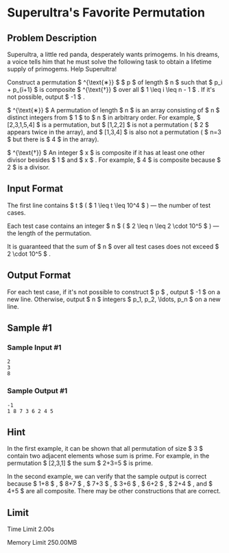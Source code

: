 # Superultra's Favorite Permutation

## Problem Description

Superultra, a little red panda, desperately wants primogems. In his dreams, a voice tells him that he must solve the following task to obtain a lifetime supply of primogems. Help Superultra!

Construct a permutation $ ^{\text{∗}} $ $ p $ of length $ n $ such that $ p_i + p_{i+1} $ is composite $ ^{\text{†}} $ over all $ 1 \leq i \leq n - 1 $ . If it's not possible, output $ -1 $ .

 $ ^{\text{∗}} $ A permutation of length $ n $ is an array consisting of $ n $ distinct integers from $ 1 $ to $ n $ in arbitrary order. For example, $ [2,3,1,5,4] $ is a permutation, but $ [1,2,2] $ is not a permutation ( $ 2 $ appears twice in the array), and $ [1,3,4] $ is also not a permutation ( $ n=3 $ but there is $ 4 $ in the array).

 $ ^{\text{†}} $ An integer $ x $ is composite if it has at least one other divisor besides $ 1 $ and $ x $ . For example, $ 4 $ is composite because $ 2 $ is a divisor.

## Input Format

The first line contains $ t $ ( $ 1 \leq t \leq 10^4 $ ) — the number of test cases.

Each test case contains an integer $ n $ ( $ 2 \leq n \leq 2 \cdot 10^5 $ ) — the length of the permutation.

It is guaranteed that the sum of $ n $ over all test cases does not exceed $ 2 \cdot 10^5 $ .

## Output Format

For each test case, if it's not possible to construct $ p $ , output $ -1 $ on a new line. Otherwise, output $ n $ integers $ p_1, p_2, \ldots, p_n $ on a new line.

## Sample #1

### Sample Input #1

```
2
3
8
```

### Sample Output #1

```
-1
1 8 7 3 6 2 4 5
```

## Hint

In the first example, it can be shown that all permutation of size $ 3 $ contain two adjacent elements whose sum is prime. For example, in the permutation $ [2,3,1] $ the sum $ 2+3=5 $ is prime.

In the second example, we can verify that the sample output is correct because $ 1+8 $ , $ 8+7 $ , $ 7+3 $ , $ 3+6 $ , $ 6+2 $ , $ 2+4 $ , and $ 4+5 $ are all composite. There may be other constructions that are correct.

## Limit



Time Limit
2.00s

Memory Limit
250.00MB